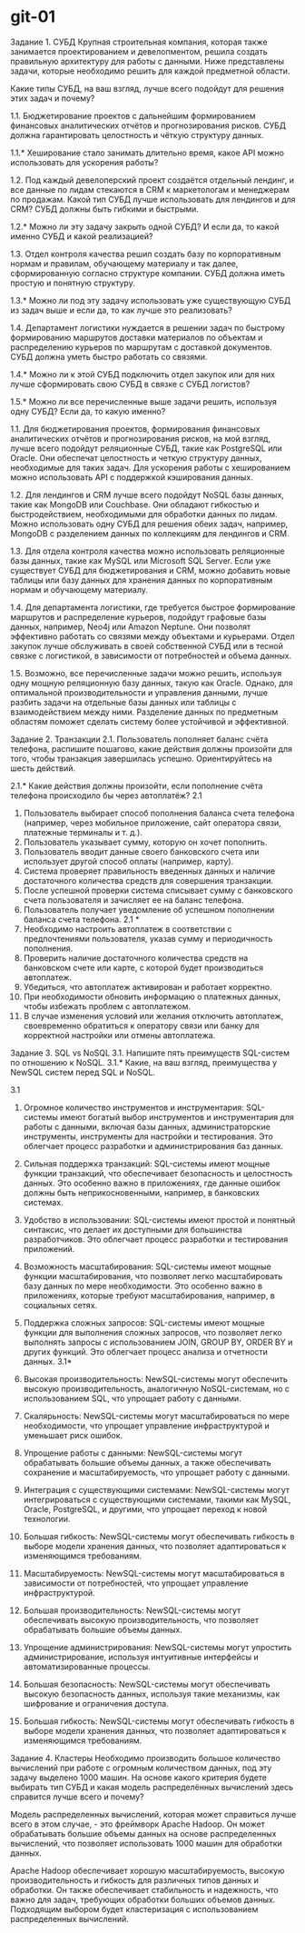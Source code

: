 # git-01
 
Задание 1. СУБД
Крупная строительная компания, которая также занимается проектированием и девелопментом, решила создать правильную архитектуру для работы с данными. Ниже представлены задачи, которые необходимо решить для каждой предметной области.
 
Какие типы СУБД, на ваш взгляд, лучше всего подойдут для решения этих задач и почему?
 
1.1. Бюджетирование проектов с дальнейшим формированием финансовых аналитических отчётов и прогнозирования рисков. СУБД должна гарантировать целостность и чёткую структуру данных.
 
1.1.* Хеширование стало занимать длительно время, какое API можно использовать для ускорения работы?
 
1.2. Под каждый девелоперский проект создаётся отдельный лендинг, и все данные по лидам стекаются в CRM к маркетологам и менеджерам по продажам. Какой тип СУБД лучше использовать для лендингов и для CRM? СУБД должны быть гибкими и быстрыми.
 
1.2.* Можно ли эту задачу закрыть одной СУБД? И если да, то какой именно СУБД и какой реализацией?
 
1.3. Отдел контроля качества решил создать базу по корпоративным нормам и правилам, обучающему материалу и так далее, сформированную согласно структуре компании. СУБД должна иметь простую и понятную структуру.
 
1.3.* Можно ли под эту задачу использовать уже существующую СУБД из задач выше и если да, то как лучше это реализовать?
 
1.4. Департамент логистики нуждается в решении задач по быстрому формированию маршрутов доставки материалов по объектам и распределению курьеров по маршрутам с доставкой документов. СУБД должна уметь быстро работать со связями.
 
1.4.* Можно ли к этой СУБД подключить отдел закупок или для них лучше сформировать свою СУБД в связке с СУБД логистов?
 
1.5.* Можно ли все перечисленные выше задачи решить, используя одну СУБД? Если да, то какую именно?
 
 
1.1. Для бюджетирования проектов, формирования финансовых аналитических отчётов и прогнозирования рисков, на мой взгляд, лучше всего подойдут реляционные СУБД, такие как PostgreSQL или Oracle. Они обеспечат целостность и четкую структуру данных, необходимые для таких задач. Для ускорения работы с хешированием можно использовать API с поддержкой кэширования данных.
 
1.2. Для лендингов и CRM лучше всего подойдут NoSQL базы данных, такие как MongoDB или Couchbase. Они обладают гибкостью и быстродействием, необходимыми для обработки данных по лидам. Можно использовать одну СУБД для решения обеих задач, например, MongoDB с разделением данных по коллекциям для лендингов и CRM.
 
1.3. Для отдела контроля качества можно использовать реляционные базы данных, такие как MySQL или Microsoft SQL Server. Если уже существует СУБД для бюджетирования и CRM, можно добавить новые таблицы или базу данных для хранения данных по корпоративным нормам и обучающему материалу.
 
1.4. Для департамента логистики, где требуется быстрое формирование маршрутов и распределение курьеров, подойдут графовые базы данных, например, Neo4j или Amazon Neptune. Они позволят эффективно работать со связями между объектами и курьерами. Отдел закупок лучше обслуживать в своей собственной СУБД или в тесной связке с логистикой, в зависимости от потребностей и объема данных.
 
1.5. Возможно, все перечисленные задачи можно решить, используя одну мощную реляционную базу данных, такую как Oracle. Однако, для оптимальной производительности и управления данными, лучше разбить задачи на отдельные базы данных или таблицы с взаимодействием между ними. Разделение данных по предметным областям поможет сделать систему более устойчивой и эффективной.
 
Задание 2. Транзакции
2.1. Пользователь пополняет баланс счёта телефона, распишите пошагово, какие действия должны произойти для того, чтобы транзакция завершилась успешно. Ориентируйтесь на шесть действий.
 
2.1.* Какие действия должны произойти, если пополнение счёта телефона происходило бы через автоплатёж?
2.1 
1. Пользователь выбирает способ пополнения баланса счета телефона (например, через мобильное приложение, сайт оператора связи, платежные терминалы и т. д.).
2. Пользователь указывает сумму, которую он хочет пополнить.
3. Пользователь вводит данные своего банковского счета или использует другой способ оплаты (например, карту).
4. Система проверяет правильность введенных данных и наличие достаточного количества средств для совершения транзакции.
5. После успешной проверки система списывает сумму с банковского счета пользователя и зачисляет ее на баланс телефона.
6. Пользователь получает уведомление об успешном пополнении баланса счета телефона.
2.1 * 
1. Необходимо настроить автоплатеж в соответствии с предпочтениями пользователя, указав сумму и периодичность пополнения.
2. Проверить наличие достаточного количества средств на банковском счете или карте, с которой будет производиться автоплатеж.
3. Убедиться, что автоплатеж активирован и работает корректно.
4. При необходимости обновить информацию о платежных данных, чтобы избежать проблем с автоплатежом.
5. В случае изменения условий или желания отключить автоплатеж, своевременно обратиться к оператору связи или банку для корректной настройки или отмены автоплатежа.
 
 
Задание 3. SQL vs NoSQL
3.1. Напишите пять преимуществ SQL-систем по отношению к NoSQL.
3.1.* Какие, на ваш взгляд, преимущества у NewSQL систем перед SQL и NoSQL.
 
3.1
1. Огромное количество инструментов и инструментария: SQL-системы имеют богатый выбор инструментов и инструментария для работы с данными, включая базы данных, администраторские инструменты, инструменты для настройки и тестирования. Это облегчает процесс разработки и администрирования баз данных.
 
2. Сильная поддержка транзакций: SQL-системы имеют мощные функции транзакций, что обеспечивает безопасность и целостность данных. Это особенно важно в приложениях, где данные ошибок должны быть неприкосновенными, например, в банковских системах.
 
3. Удобство в использовании: SQL-системы имеют простой и понятный синтаксис, что делает их доступными для большинства разработчиков. Это облегчает процесс разработки и тестирования приложений.
 
4. Возможность масштабирования: SQL-системы имеют мощные функции масштабирования, что позволяет легко масштабировать базу данных по мере необходимости. Это особенно важно в приложениях, которые требуют масштабирования, например, в социальных сетях.
 
5. Поддержка сложных запросов: SQL-системы имеют мощные функции для выполнения сложных запросов, что позволяет легко выполнять запросы с использованием JOIN, GROUP BY, ORDER BY и других функций. Это облегчает процесс анализа и отчетности данных.
3.1* 
1. Высокая производительность: NewSQL-системы могут обеспечить высокую производительность, аналогичную NoSQL-системам, но с использованием SQL, что упрощает работу с данными.
 
2. Скалярьность: NewSQL-системы могут масштабироваться по мере необходимости, что упрощает управление инфраструктурой и уменьшает риск ошибок.
 
3. Упрощение работы с данными: NewSQL-системы могут обрабатывать большие объемы данных, а также обеспечивать сохранение и масштабируемость, что упрощает работу с данными.
 
4. Интеграция с существующими системами: NewSQL-системы могут интегрироваться с существующими системами, такими как MySQL, Oracle, PostgreSQL, и другими, что упрощает переход к новой технологии.
 
5. Большая гибкость: NewSQL-системы могут обеспечивать гибкость в выборе модели хранения данных, что позволяет адаптироваться к изменяющимся требованиям.
 
6. Масштабируемость: NewSQL-системы могут масштабироваться в зависимости от потребностей, что упрощает управление инфраструктурой.
 
7. Большая производительность: NewSQL-системы могут обеспечивать высокую производительность, что позволяет обрабатывать большие объемы данных.
 
8. Упрощение администрирования: NewSQL-системы могут упростить администрирование, используя интуитивные интерфейсы и автоматизированные процессы.
 
9. Большая безопасность: NewSQL-системы могут обеспечивать высокую безопасность данных, используя такие механизмы, как шифрование и ограничения доступа.
 
10. Большая гибкость: NewSQL-системы могут обеспечивать гибкость в выборе модели хранения данных, что позволяет адаптироваться к изменяющимся требованиям.
 
Задание 4. Кластеры
Необходимо производить большое количество вычислений при работе с огромным количеством данных, под эту задачу выделено 1000 машин.
На основе какого критерия будете выбирать тип СУБД и какая модель распределённых вычислений здесь справится лучше всего и почему?
 
 
Модель распределенных вычислений, которая может справиться лучше всего в этом случае, - это фреймворк Apache Hadoop. Он может обрабатывать большие объемы данных на основе распределенных вычислений, что позволяет использовать 1000 машин для обработки данных.
 
Apache Hadoop обеспечивает хорошую масштабируемость, высокую производительность и гибкость для различных типов данных и обработки. Он также обеспечивает стабильность и надежность, что важно для задач, требующих обработки больших объемов данных.
Подходящим выбором будет кластеризация с использованием распределенных вычислений.

